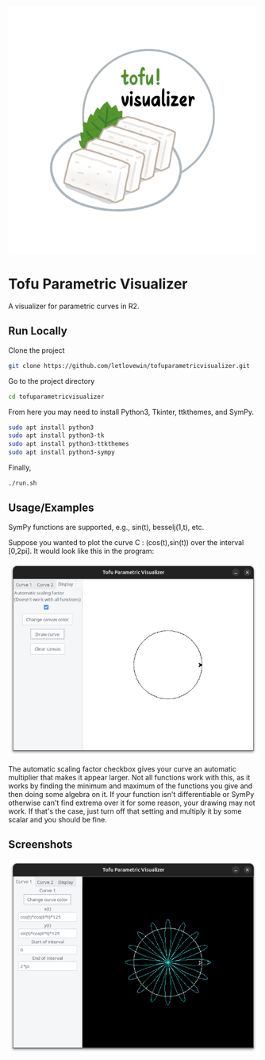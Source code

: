 ![Logo](static/tofu.png)
# Tofu Parametric Visualizer

A visualizer for parametric curves in R2.




## Run Locally

Clone the project

```bash
git clone https://github.com/letlovewin/tofuparametricvisualizer.git
```

Go to the project directory

```bash
cd tofuparametricvisualizer
```

From here you may need to install Python3, Tkinter, ttkthemes, and SymPy.

```bash
sudo apt install python3
sudo apt install python3-tk
sudo apt install python3-ttkthemes
sudo apt install python3-sympy
```

Finally,

```bash
./run.sh
```


## Usage/Examples

SymPy functions are supported, e.g., sin(t), besselj(1,t), etc.

Suppose you wanted to plot the curve C : (cos(t),sin(t)) over the interval [0,2pi]. It would look like this in the program:

![Circle Parametric Curve](static/circle_screenshot.png)

The automatic scaling factor checkbox gives your curve an automatic multiplier that makes it appear larger. Not all functions work with this, as it works by finding the minimum and maximum of the functions you give and then doing some algebra on it. If your function isn't differentiable or SymPy otherwise can't find extrema over it for some reason, your drawing may not work. If that's the case, just turn off that setting and multiply it by some scalar and you should be fine.

## Screenshots

![Flower & Circle Polar Curves](static/example_screenshot_1.png)

